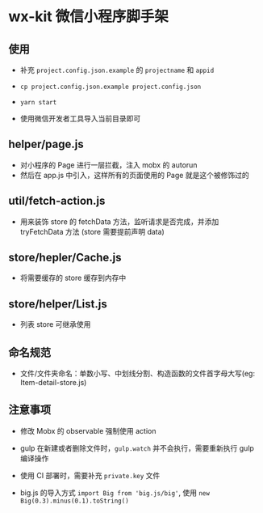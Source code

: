 # wx-kit 微信小程序脚手架

## 使用

- 补充 `project.config.json.example` 的 `projectname` 和 `appid`

- `cp project.config.json.example project.config.json`

- `yarn start`

- 使用微信开发者工具导入当前目录即可

## helper/page.js

- 对小程序的 Page 进行一层拦截，注入 mobx 的 autorun
- 然后在 app.js 中引入，这样所有的页面使用的 Page 就是这个被修饰过的

## util/fetch-action.js

- 用来装饰 store 的 fetchData 方法，监听请求是否完成，并添加 tryFetchData 方法 (store 需要提前声明 data)

## store/hepler/Cache.js

- 将需要缓存的 store 缓存到内存中

## store/helper/List.js

- 列表 store 可继承使用

## 命名规范

- 文件/文件夹命名：单数小写、中划线分割、构造函数的文件首字母大写(eg: Item-detail-store.js)

## 注意事项

- 修改 Mobx 的 observable 强制使用 action

- gulp 在新建或者删除文件时，`gulp.watch` 并不会执行，需要重新执行 gulp 编译操作

- 使用 CI 部署时，需要补充 `private.key` 文件

- big.js 的导入方式 `import Big from 'big.js/big'`, 使用 `new Big(0.3).minus(0.1).toString()`
